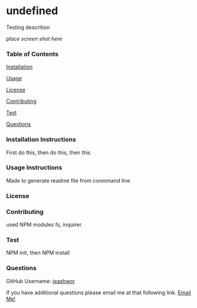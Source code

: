 # undefined

  Testing descrition
  
  *place screen shot here*
  
  ### Table of Contents
  
  [Installation](installation-instructions)
  
  [Usage](#usage-instructions)
  
  [License](#license)
  
  [Contributing](#contributing)
  
  [Test](#test-instructions)
  
  [Questions](#questions)
  
  
  ### Installation Instructions

  First do this, then do this, then this

  ### Usage Instructions

  Made to generate readme file from conmmand line

  ### License



  ### Contributing

  used NPM modules fs, inquirer.

  ### Test

  NPM init, then NPM install

  ### Questions

  GitHub Username: [jeashwor](https://github.com/jeashwor)

  If you have additional questions please email me at that following link.  [Email Me!](jeashwor@gmail.com)
